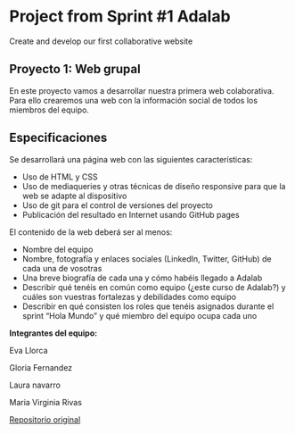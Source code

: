 # Project from Sprint #1 Adalab
Create and develop our first collaborative website

## Proyecto 1: Web grupal
En este proyecto vamos a desarrollar nuestra primera web colaborativa. Para ello crearemos una web con la información social de todos los miembros del equipo.

## Especificaciones
Se desarrollará una página web con las siguientes características:
- Uso de HTML y CSS
- Uso de mediaqueries y otras técnicas de diseño responsive para que la web se adapte al dispositivo
- Uso de git para el control de versiones del proyecto
- Publicación del resultado en Internet usando GitHub pages

El contenido de la web deberá ser al menos:
- Nombre del equipo
- Nombre, fotografía y enlaces sociales (LinkedIn, Twitter, GitHub) de cada una de vosotras
- Una breve biografía de cada una y cómo habéis llegado a Adalab
- Describir qué tenéis en común como equipo (¿este curso de Adalab?) y cuáles son vuestras fortalezas y debilidades como equipo
- Describir en qué consisten los roles que tenéis asignados durante el sprint “Hola Mundo” y qué miembro del equipo ocupa cada uno

**Integrantes del equipo:**

Eva Llorca

Gloria Fernandez

Laura navarro

Maria Virginia Rivas

[Repositorio original](https://github.com/Adalab/c-s1-vleg)
